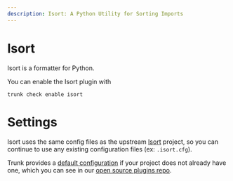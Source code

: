 ```yaml
---
description: Isort: A Python Utility for Sorting Imports
---
```


# Isort

Isort is a formatter for Python.

You can enable the Isort plugin with

```shell
trunk check enable isort
```

# Settings

Isort uses the same config files as the 
upstream [Isort]() project, so you can continue to use any
existing configuration files (ex: `.isort.cfg`).

Trunk provides a [default configuration](https://github.com/trunk-io/plugins/tree/main/linters/isort) if your project does not already have one,
which you can see in our [open source plugins repo](https://github.com/trunk-io/plugins/tree/main).

